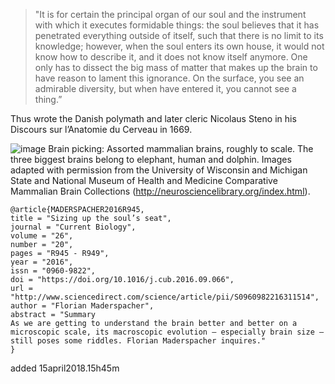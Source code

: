 > "It is for certain the principal organ of our soul and the instrument with which it 
executes formidable things: the soul believes that it has penetrated everything outside of itself, 
such that there is no limit to its knowledge; 
however, when the soul enters its own house, it would not know how to describe it, 
and it does not know itself anymore. 
One only has to dissect the big mass of matter that makes up 
the brain to have reason to lament this ignorance. 
On the surface, you see an admirable diversity, but when have entered it, you cannot see a thing.” 

Thus wrote the Danish polymath and later cleric Nicolaus Steno in his Discours sur l’Anatomie du Cerveau in 1669. 


![image]()
Brain picking: Assorted mammalian brains, roughly to scale. 
The three biggest brains belong to elephant, human and dolphin. 
Images adapted with permission from the University of Wisconsin and 
Michigan State and National Museum of Health and 
Medicine Comparative Mammalian Brain Collections (http://neurosciencelibrary.org/index.html).



```
@article{MADERSPACHER2016R945,
title = "Sizing up the soul’s seat",
journal = "Current Biology",
volume = "26",
number = "20",
pages = "R945 - R949",
year = "2016",
issn = "0960-9822",
doi = "https://doi.org/10.1016/j.cub.2016.09.066",
url = "http://www.sciencedirect.com/science/article/pii/S0960982216311514",
author = "Florian Maderspacher",
abstract = "Summary
As we are getting to understand the brain better and better on a microscopic scale, its macroscopic evolution — especially brain size — still poses some riddles. Florian Maderspacher inquires."
}
```


added 15april2018.15h45m

